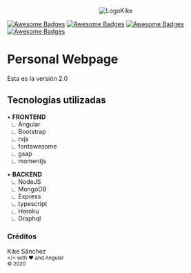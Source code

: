<p align="center">
  <img src="https://kike.pe/img/logoAzul.png" alt="LogoKike"/>
</p>

[![Awesome Badges](https://img.shields.io/badge/DEV-Frontend-0c1239.svg)](https://github.com/KikeSan/portafolio2.0)
[![Awesome Badges](https://img.shields.io/badge/TECH-Angular-ff214f.svg)](https://github.com/KikeSan/portafolio2.0)
[![Awesome Badges](https://img.shields.io/badge/v-2.0.0-green.svg)](https://github.com/KikeSan/portafolio2.0)
[![Awesome Badges](https://img.shields.io/badge/©-2020-blue.svg)](https://github.com/KikeSan/portafolio2.0)

# Personal Webpage

Esta es la versión 2.0

## Tecnologías utilizadas

• <b>FRONTEND</b><br/>
&nbsp;&nbsp;∟ Angular<br/>
&nbsp;&nbsp;∟ Bootstrap<br/>
&nbsp;&nbsp;∟ rxjs<br/>
&nbsp;&nbsp;∟ fontawesome<br/>
&nbsp;&nbsp;∟ gsap<br/>
&nbsp;&nbsp;∟ momentjs<br/>

• <b>BACKEND</b><br/>
&nbsp;&nbsp;∟ NodeJS<br/>
&nbsp;&nbsp;∟ MongoDB<br/>
&nbsp;&nbsp;∟ Express<br/>
&nbsp;&nbsp;∟ typescript<br/>
&nbsp;&nbsp;∟ Heroku<br/>
&nbsp;&nbsp;∟ Graphql<br/>

### Créditos

Kike Sánchez  
<sub></> with ♥ and Angular </sub>  
<sub>© 2020</sub>
